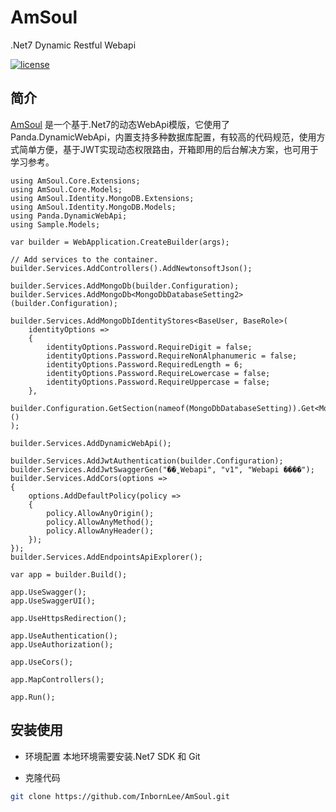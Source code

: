 ﻿# AmSoul
.Net7 Dynamic Restful Webapi

[![license](https://img.shields.io/badge/license-MIT-green.svg)](./LICENSE)

## 简介

[AmSoul](https://github.com/InbornLee/AmSoul) 是一个基于.Net7的动态WebApi模版，它使用了Panda.DynamicWebApi，内置支持多种数据库配置，有较高的代码规范，使用方式简单方便，基于JWT实现动态权限路由，开箱即用的后台解决方案，也可用于学习参考。

```CSharp
using AmSoul.Core.Extensions;
using AmSoul.Core.Models;
using AmSoul.Identity.MongoDB.Extensions;
using AmSoul.Identity.MongoDB.Models;
using Panda.DynamicWebApi;
using Sample.Models;

var builder = WebApplication.CreateBuilder(args);

// Add services to the container.
builder.Services.AddControllers().AddNewtonsoftJson();

builder.Services.AddMongoDb(builder.Configuration);
builder.Services.AddMongoDb<MongoDbDatabaseSetting2>(builder.Configuration);

builder.Services.AddMongoDbIdentityStores<BaseUser, BaseRole>(
    identityOptions =>
    {
        identityOptions.Password.RequireDigit = false;
        identityOptions.Password.RequireNonAlphanumeric = false;
        identityOptions.Password.RequiredLength = 6;
        identityOptions.Password.RequireLowercase = false;
        identityOptions.Password.RequireUppercase = false;
    },
    builder.Configuration.GetSection(nameof(MongoDbDatabaseSetting)).Get<MongoDbDatabaseSetting>()
);

builder.Services.AddDynamicWebApi();

builder.Services.AddJwtAuthentication(builder.Configuration);
builder.Services.AddJwtSwaggerGen("��̬ Webapi", "v1", "Webapi ����");
builder.Services.AddCors(options =>
{
    options.AddDefaultPolicy(policy =>
    {
        policy.AllowAnyOrigin();
        policy.AllowAnyMethod();
        policy.AllowAnyHeader();
    });
});
builder.Services.AddEndpointsApiExplorer();

var app = builder.Build();

app.UseSwagger();
app.UseSwaggerUI();

app.UseHttpsRedirection();

app.UseAuthentication();
app.UseAuthorization();

app.UseCors();

app.MapControllers();

app.Run();
```

## 安装使用

- 环境配置
  本地环境需要安装.Net7 SDK 和 Git

- 克隆代码

```bash
git clone https://github.com/InbornLee/AmSoul.git
```
